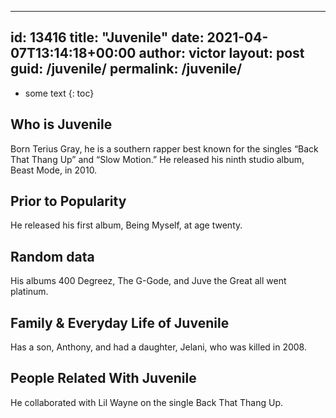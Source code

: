  ---
id: 13416
title: "Juvenile"
date: 2021-04-07T13:14:18+00:00
author: victor
layout: post
guid: /juvenile/
permalink: /juvenile/
---

* some text
{: toc}

## Who is Juvenile

Born Terius Gray, he is a southern rapper best known for the singles &#8220;Back That Thang Up&#8221; and &#8220;Slow Motion.&#8221; He released his ninth studio album, Beast Mode, in 2010.

## Prior to Popularity

He released his first album, Being Myself, at age twenty.

## Random data

His albums 400 Degreez, The G-Gode, and Juve the Great all went platinum.

## Family & Everyday Life of Juvenile

Has a son, Anthony, and had a daughter, Jelani, who was killed in 2008.

## People Related With Juvenile

He collaborated with Lil Wayne on the single Back That Thang Up.
 
